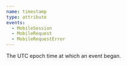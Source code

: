 ```yaml
---
name: timestamp
type: attribute
events:
  - MobileSession
  - MobileRequest
  - MobileRequestError
---
```


The UTC epoch time at which an event began.